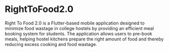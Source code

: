 # RightToFood2.0
Right To Food 2.0 is a Flutter-based mobile application designed to minimize food wastage in college hostels by providing an efficient meal booking system for students. The application allows users to pre-book meals, helping hostel kitchens prepare the right amount of food and thereby reducing excess cooking and food wastage.
